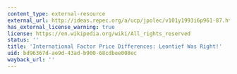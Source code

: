 ```yaml
---
content_type: external-resource
external_url: http://ideas.repec.org/a/ucp/jpolec/v101y1993i6p961-87.html
has_external_license_warning: true
license: https://en.wikipedia.org/wiki/All_rights_reserved
status: ''
title: 'International Factor Price Differences: Leontief Was Right!'
uid: bd96367d-ae9d-43ad-b900-68cdbee008ec
wayback_url: ''
---
```

